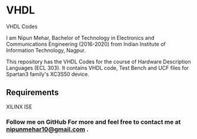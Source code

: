 # VHDL
VHDL Codes

I am Nipun Mehar, Bachelor of Technology in Electronics and Communications Engineering (2016-2020) from Indian Institute of Information Technology, Nagpur.

This repository has the VHDL Codes for the course of Hardware Description Languages (ECL 303). It contains VHDL code, Test Bench and UCF files for Spartan3 family's XC3S50 device.

## Requirements
XILINX ISE

### Follow me on GitHub For more and feel free to contact me at nipunmehar10@gmail.com .
